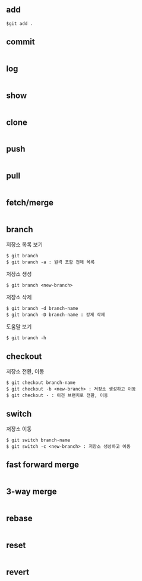 ## add

```
$git add .
```


## commit

```
```
## log

```
```

## show

```
```

## clone

```
```

## push

```
```

## pull

```
```

## fetch/merge

```
```

## branch
저장소 목록 보기
```
$ git branch
$ git branch -a : 원격 포함 전체 목록
```

저장소 생성
```
$ git branch <new-branch>
```

저장소 삭제
```
$ git branch -d branch-name
$ git branch -D branch-name : 강제 삭제
```

도움말 보기
```
$ git branch -h
```

## checkout
저장소 전환, 이동
```
$ git checkout branch-name
$ git checkout -b <new-branch> : 저장소 생성하고 이동
$ git checkout - : 이전 브랜치로 전환, 이동
```

## switch
저장소 이동
```
$ git switch branch-name
$ git switch -c <new-branch> : 저장소 생성하고 이동
```

## fast forward merge

```
```

## 3-way merge

```
```

## rebase

```
```

## reset

```
```

## revert

```
```
